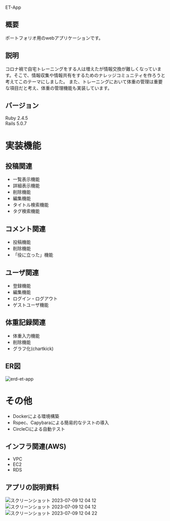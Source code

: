 ET-App

## 概要
ポートフォリオ用のwebアプリケーションです。

## 説明
コロナ禍で自宅トレーニングをする人は増えたが情報交換が難しくなっています。そこで、情報収集や情報共有をするためのナレッジコミュニティを作ろうと考えてこのテーマにしました。
また、トレーニングにおいて体重の管理は重要な項目だと考え、体重の管理機能も実装しています。


## バージョン
Ruby 2.4.5<br>
Rails 5.0.7

# 実装機能

## 投稿関連
* 一覧表示機能
* 詳細表示機能
* 削除機能
* 編集機能
* タイトル検索機能
* タグ検索機能

## コメント関連
* 投稿機能
* 削除機能
* 「役に立った」機能

## ユーザ関連
* 登録機能
* 編集機能
* ログイン・ログアウト
* ゲストユーザ機能

## 体重記録関連
* 体重入力機能
* 削除機能
* グラフ化(chartkick)

## ER図
![erd-et-app](https://user-images.githubusercontent.com/83485205/131293062-8e2f5300-e485-4a54-a241-bb22e5858a9d.png)

# その他
* Dockerによる環境構築
* Rspec、Capybaraによる簡易的なテストの導入
* CircleCiによる自動テスト
## インフラ関連(AWS)
* VPC
* EC2
* RDS

## アプリの説明資料
![スクリーンショット 2023-07-09 12 04 12](https://github.com/Serpentinite/ET-App/assets/83485205/2bce9e84-a862-4735-9973-28f266f95699)
![スクリーンショット 2023-07-09 12 04 12](https://github.com/Serpentinite/ET-App/assets/83485205/be4897d5-84e4-4db9-bc62-c3bf52482c3c)
![スクリーンショット 2023-07-09 12 04 22](https://github.com/Serpentinite/ET-App/assets/83485205/446a3bca-47ee-47d2-9028-7b1b7654475e)



